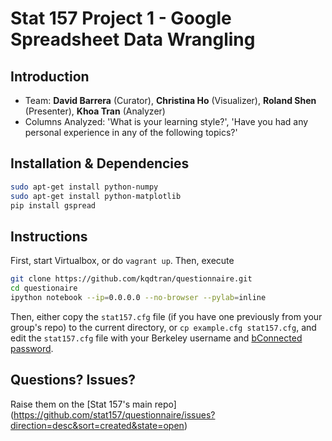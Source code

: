 Stat 157 Project 1 - Google Spreadsheet Data Wrangling
======================================================

Introduction
------------
* Team: **David Barrera** (Curator), **Christina Ho** (Visualizer), **Roland Shen** (Presenter), **Khoa Tran** (Analyzer)
* Columns Analyzed: 'What is your learning style?', 'Have you had any personal experience in any of the following topics?'


Installation & Dependencies
---------------------------

```bash
sudo apt-get install python-numpy    
sudo apt-get install python-matplotlib    
pip install gspread    
```


Instructions
------------

First, start Virtualbox, or do `vagrant up`. Then, execute

```bash
git clone https://github.com/kqdtran/questionnaire.git    
cd questionaire    
ipython notebook --ip=0.0.0.0 --no-browser --pylab=inline
```

Then, either copy the `stat157.cfg` file (if you have one previously from your group's repo) to the current directory, 
or `cp example.cfg stat157.cfg`, and edit the `stat157.cfg` file with your Berkeley username and 
[bConnected password](https://idc.berkeley.edu/mmk/auth/index).   


Questions? Issues?
------------------

Raise them on the [Stat 157's main repo]
(https://github.com/stat157/questionnaire/issues?direction=desc&sort=created&state=open)
